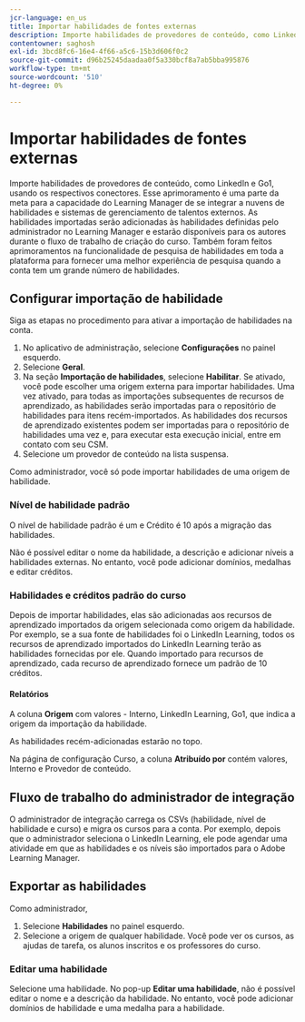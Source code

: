```yaml
---
jcr-language: en_us
title: Importar habilidades de fontes externas
description: Importe habilidades de provedores de conteúdo, como LinkedIn e Go1, usando os respectivos conectores.  As habilidades importadas serão adicionadas às habilidades definidas pelo administrador no Learning Manager e estarão disponíveis para os autores durante o fluxo de trabalho de criação do curso.
contentowner: saghosh
exl-id: 3bcd8fc6-16e4-4f66-a5c6-15b3d606f0c2
source-git-commit: d96b25245daadaa0f5a330bcf8a7ab5bba995876
workflow-type: tm+mt
source-wordcount: '510'
ht-degree: 0%

---
```


# Importar habilidades de fontes externas

Importe habilidades de provedores de conteúdo, como LinkedIn e Go1, usando os respectivos conectores. Esse aprimoramento é uma parte da meta para a capacidade do Learning Manager de se integrar a nuvens de habilidades e sistemas de gerenciamento de talentos externos. As habilidades importadas serão adicionadas às habilidades definidas pelo administrador no Learning Manager e estarão disponíveis para os autores durante o fluxo de trabalho de criação do curso. Também foram feitos aprimoramentos na funcionalidade de pesquisa de habilidades em toda a plataforma para fornecer uma melhor experiência de pesquisa quando a conta tem um grande número de habilidades.

## Configurar importação de habilidade

Siga as etapas no procedimento para ativar a importação de habilidades na conta.

1. No aplicativo de administração, selecione **Configurações** no painel esquerdo.
1. Selecione **Geral**.
1. Na seção **Importação de habilidades**, selecione **Habilitar**. Se ativado, você pode escolher uma origem externa para importar habilidades. Uma vez ativado, para todas as importações subsequentes de recursos de aprendizado, as habilidades serão importadas para o repositório de habilidades para itens recém-importados. As habilidades dos recursos de aprendizado existentes podem ser importadas para o repositório de habilidades uma vez e, para executar esta execução inicial, entre em contato com seu CSM.
1. Selecione um provedor de conteúdo na lista suspensa.

Como administrador, você só pode importar habilidades de uma origem de habilidade.

### Nível de habilidade padrão

O nível de habilidade padrão é um e Crédito é 10 após a migração das habilidades.

Não é possível editar o nome da habilidade, a descrição e adicionar níveis a habilidades externas. No entanto, você pode adicionar domínios, medalhas e editar créditos.

### Habilidades e créditos padrão do curso

Depois de importar habilidades, elas são adicionadas aos recursos de aprendizado importados da origem selecionada como origem da habilidade. Por exemplo, se a sua fonte de habilidades foi o LinkedIn Learning, todos os recursos de aprendizado importados do LinkedIn Learning terão as habilidades fornecidas por ele. Quando importado para recursos de aprendizado, cada recurso de aprendizado fornece um padrão de 10 créditos.

#### Relatórios

A coluna **Origem** com valores - Interno, LinkedIn Learning, Go1, que indica a origem da importação da habilidade.

As habilidades recém-adicionadas estarão no topo.

Na página de configuração Curso, a coluna **Atribuído por** contém valores, Interno e Provedor de conteúdo.


## Fluxo de trabalho do administrador de integração

O administrador de integração carrega os CSVs (habilidade, nível de habilidade e curso) e migra os cursos para a conta. Por exemplo, depois que o administrador seleciona o LinkedIn Learning, ele pode agendar uma atividade em que as habilidades e os níveis são importados para o Adobe Learning Manager.

## Exportar as habilidades

Como administrador,

1. Selecione **Habilidades** no painel esquerdo.
1. Selecione a origem de qualquer habilidade. Você pode ver os cursos, as ajudas de tarefa, os alunos inscritos e os professores do curso.

### Editar uma habilidade

Selecione uma habilidade. No pop-up **Editar uma habilidade**, não é possível editar o nome e a descrição da habilidade. No entanto, você pode adicionar domínios de habilidade e uma medalha para a habilidade.
